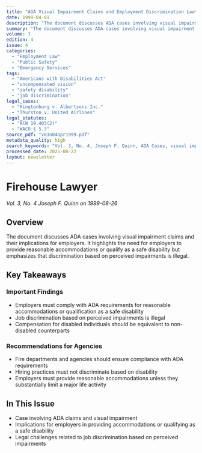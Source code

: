 ```yaml
---
title: "ADA Visual Impairment Claims and Employment Discrimination Law"
date: 1999-04-01
description: "The document discusses ADA cases involving visual impairment claims and their implications for employers. It highlights the need for employers to provide reasonable accommodations or qualify as a safe disability but emphasizes that discrimination based on perceived impairments is illegal."
summary: "The document discusses ADA cases involving visual impairment claims and their implications for employers. It highlights the need for employers to provide reasonable accommodations or qualify as a safe disability but emphasizes that discrimination based on perceived impairments is illegal."
volume: 3
edition: 4
issue: 4
categories:
  - "Employment Law"
  - "Public Safety"
  - "Emergency Services"
tags:
  - "Americans with Disabilities Act"
  - "uncompensated vision"
  - "safety disability"
  - "job discrimination"
legal_cases:
  - "Kingtonburg v. Albertsons Inc."
  - "Thurston v. United Airlines"
legal_statutes:
  - "RCW 19.403(2)"
  - "WACO § 5.3"
source_pdf: "v03n04apr1999.pdf"
metadata_quality: high
search_keywords: "Vol. 3, No. 4, Joseph F. Quinn, ADA Cases, visual impairment claims, employment discrimination, reasonable accommodations, safety disability, lazy eye condition"
processed_date: 2025-08-22
layout: newsletter
---
```


# Firehouse Lawyer

*Vol. 3, No. 4 Joseph F. Quinn on 1999-08-26*

## Overview

The document discusses ADA cases involving visual impairment claims and their implications for employers. It highlights the need for employers to provide reasonable accommodations or qualify as a safe disability but emphasizes that discrimination based on perceived impairments is illegal.

## Key Takeaways

### Important Findings

- Employers must comply with ADA requirements for reasonable accommodations or qualification as a safe disability
- Job discrimination based on perceived impairments is illegal
- Compensation for disabled individuals should be equivalent to non-disabled counterparts

### Recommendations for Agencies

- Fire departments and agencies should ensure compliance with ADA requirements
- Hiring practices must not discriminate based on disability
- Employers must provide reasonable accommodations unless they substantially limit a major life activity

## In This Issue

- Case involving ADA claims and visual impairment
- Implications for employers in providing accommodations or qualifying as a safe disability
- Legal challenges related to job discrimination based on perceived impairments

